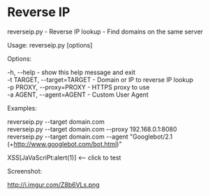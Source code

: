 Reverse IP
=========

reverseip.py - Reverse IP lookup - Find domains on the same server

Usage: reverseip.py [options]

Options:  

  -h, --help                  - show this help message and exit  
  -t TARGET, --target=TARGET  - Domain or IP to reverse IP lookup  
  -p PROXY, --proxy=PROXY     - HTTPS proxy to use  
  -a AGENT, --agent=AGENT     - Custom User Agent  

Examples:  

reverseip.py --target domain.com  
reverseip.py --target domain.com --proxy 192.168.0.1:8080  
reverseip.py --target domain.com --agent "Googlebot/2.1 (+http://www.googlebot.com/bot.html)"  
                        
XSS[JaVaScriPt:alert(1)] <-- click to test

Screenshot:

http://i.imgur.com/Z8b6VLs.png
